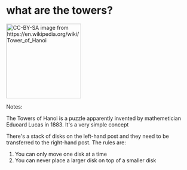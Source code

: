 # what are the towers?

<img class="fragment" src="slides/images/Tower_of_Hanoi.jpeg" height="200px" alt="CC-BY-SA image from https://en.wikipedia.org/wiki/Tower_of_Hanoi"/>

Notes:

The Towers of Hanoi is a puzzle apparently invented by mathemetician Eduoard Lucas in 1883. It's a very simple concept

<click>

There's a stack of disks on the left-hand post and they need to be transferred to the right-hand post. The rules are:

1) You can only move one disk at a time
2) You can never place a larger disk on top of a smaller disk

